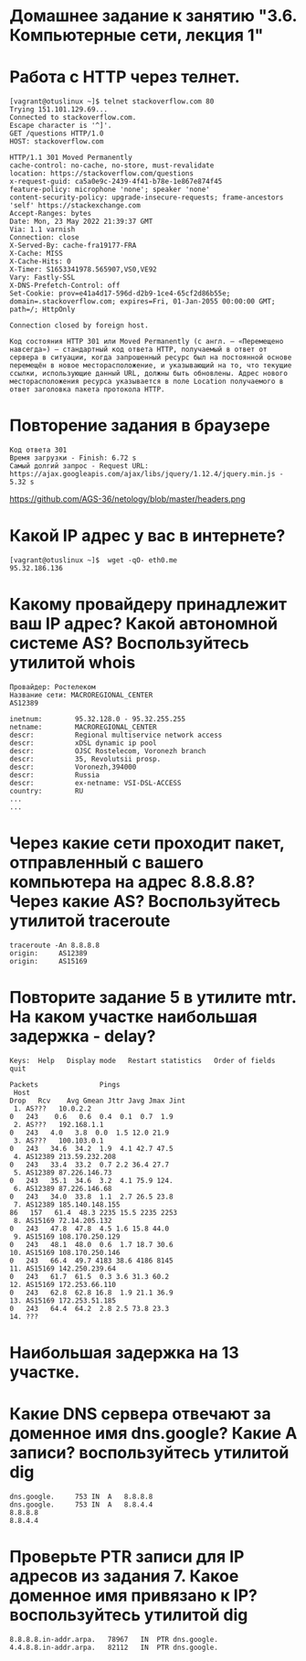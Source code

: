 # **Домашнее задание к занятию "3.6. Компьютерные сети, лекция 1"**

# Работа c HTTP через телнет. 

```
[vagrant@otuslinux ~]$ telnet stackoverflow.com 80
Trying 151.101.129.69...
Connected to stackoverflow.com.
Escape character is '^]'.
GET /questions HTTP/1.0
HOST: stackoverflow.com

HTTP/1.1 301 Moved Permanently
cache-control: no-cache, no-store, must-revalidate
location: https://stackoverflow.com/questions
x-request-guid: ca5a0e9c-2439-4f41-b78e-1e867e874f45
feature-policy: microphone 'none'; speaker 'none'
content-security-policy: upgrade-insecure-requests; frame-ancestors 'self' https://stackexchange.com
Accept-Ranges: bytes
Date: Mon, 23 May 2022 21:39:37 GMT
Via: 1.1 varnish
Connection: close
X-Served-By: cache-fra19177-FRA
X-Cache: MISS
X-Cache-Hits: 0
X-Timer: S1653341978.565907,VS0,VE92
Vary: Fastly-SSL
X-DNS-Prefetch-Control: off
Set-Cookie: prov=e41a4d17-596d-d2b9-1ce4-65cf2d86b55e; domain=.stackoverflow.com; expires=Fri, 01-Jan-2055 00:00:00 GMT; path=/; HttpOnly

Connection closed by foreign host.

Код состояния HTTP 301 или Moved Permanently (с англ. — «Перемещено навсегда») — стандартный код ответа HTTP, получаемый в ответ от сервера в ситуации, когда запрошенный ресурс был на постоянной основе перемещён в новое месторасположение, и указывающий на то, что текущие ссылки, использующие данный URL, должны быть обновлены. Адрес нового месторасположения ресурса указывается в поле Location получаемого в ответ заголовка пакета протокола HTTP.
```

# Повторение задания в браузере
```
Код ответа 301 
Время загрузки - Finish: 6.72 s 
Самый долгий запрос - Request URL: https://ajax.googleapis.com/ajax/libs/jquery/1.12.4/jquery.min.js - 5.32 s
```
https://github.com/AGS-36/netology/blob/master/headers.png
# Какой IP адрес у вас в интернете?

```
[vagrant@otuslinux ~]$  wget -qO- eth0.me
95.32.186.136
```

# Какому провайдеру принадлежит ваш IP адрес? Какой автономной системе AS? Воспользуйтесь утилитой whois

```
Провайдер: Ростелеком
Название сети: MACROREGIONAL_CENTER
AS12389

inetnum:        95.32.128.0 - 95.32.255.255
netname:        MACROREGIONAL_CENTER
descr:          Regional multiservice network access
descr:          xDSL dynamic ip pool
descr:          OJSC Rostelecom, Voronezh branch
descr:          35, Revolutsii prosp.
descr:          Voronezh,394000
descr:          Russia
descr:          ex-netname: VSI-DSL-ACCESS
country:        RU
...
...
```

# Через какие сети проходит пакет, отправленный с вашего компьютера на адрес 8.8.8.8? Через какие AS? Воспользуйтесь утилитой traceroute
```
traceroute -An 8.8.8.8
origin:     AS12389
origin:     AS15169
```

# Повторите задание 5 в утилите mtr. На каком участке наибольшая задержка - delay?  
```
Keys:  Help   Display mode   Restart statistics   Order of fields   quit
                                                                             Packets               Pings
 Host                                                                      Drop   Rcv    Avg Gmean Jttr Javg Jmax Jint
 1. AS???   10.0.2.2                                                          0   243    0.6   0.6  0.4  0.1  0.7  1.9
 2. AS???   192.168.1.1                                                       0   243	4.0   3.8  0.0  1.5 12.0 21.9
 3. AS???   100.103.0.1                                                       0   243   34.6  34.2  1.9  4.1 42.7 47.5
 4. AS12389 213.59.232.208                                                    0   243   33.4  33.2  0.7	2.2 36.4 27.7
 5. AS12389 87.226.146.73                                                     0   243	35.1  34.6  3.2  4.1 75.9 124.
 6. AS12389 87.226.146.68                                                     0   243	34.0  33.8  1.1  2.7 26.5 23.8
 7. AS12389 185.140.148.155                                                  86   157   61.4  48.3 2235 15.5 2235 2253
 8. AS15169 72.14.205.132                                                     0   243   47.8  47.8  4.5	1.6 15.8 44.0
 9. AS15169 108.170.250.129                                                   0   243	48.1  48.0  0.6  1.7 18.7 30.6
10. AS15169 108.170.250.146                                                   0   243	66.4  49.7 4183 38.6 4186 8145
11. AS15169 142.250.239.64                                                    0   243	61.7  61.5  0.3	3.6 31.3 60.2
12. AS15169 172.253.66.110                                                    0   243	62.8  62.8 16.8  1.9 21.1 36.9
13. AS15169 172.253.51.185                                                    0   243   64.4  64.2  2.8	2.5 73.8 23.3
14. ???
```
# Наибольшая задержка на 13 участке.

# Какие DNS сервера отвечают за доменное имя dns.google? Какие A записи? воспользуйтесь утилитой dig 
```
dns.google.		753	IN	A	8.8.8.8
dns.google.		753	IN	A	8.8.4.4
8.8.8.8
8.8.4.4
```

# Проверьте PTR записи для IP адресов из задания 7. Какое доменное имя привязано к IP? воспользуйтесь утилитой dig 
```
8.8.8.8.in-addr.arpa.	78967	IN	PTR	dns.google.
4.4.8.8.in-addr.arpa.	82112	IN	PTR	dns.google.
```
